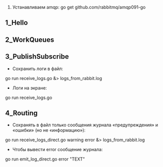 
1. Устанавливаем amqp:
go get github.com/rabbitmq/amqp091-go


## 1_Hello



## 2_WorkQueues



## 3_PublishSubscribe

- Сохранить логи в файл:

go run receive_logs.go &> logs_from_rabbit.log

- Логи на экране:

go run receive_logs.go


## 4_Routing

- Cохранять в файл только сообщения журнала «предупреждения» и «ошибки» (но не «информацию»):

go run receive_logs_direct.go warning error &> logs_from_rabbit.log

- Чтобы вывести error сообщение журнала:

go run emit_log_direct.go error "TEXT"
